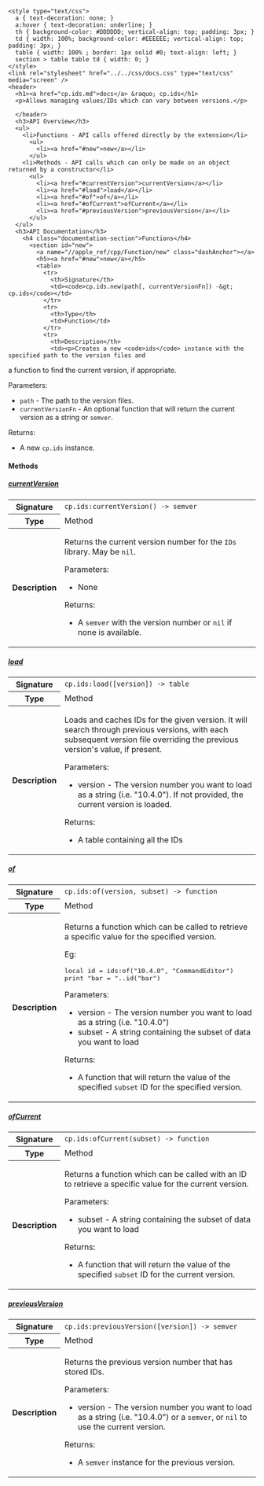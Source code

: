     <style type="text/css">
      a { text-decoration: none; }
      a:hover { text-decoration: underline; }
      th { background-color: #DDDDDD; vertical-align: top; padding: 3px; }
      td { width: 100%; background-color: #EEEEEE; vertical-align: top; padding: 3px; }
      table { width: 100% ; border: 1px solid #0; text-align: left; }
      section > table table td { width: 0; }
    </style>
    <link rel="stylesheet" href="../../css/docs.css" type="text/css" media="screen" />
    <header>
      <h1><a href="cp.ids.md">docs</a> &raquo; cp.ids</h1>
      <p>Allows managing values/IDs which can vary between versions.</p>

      </header>
      <h3>API Overview</h3>
      <ul>
        <li>Functions - API calls offered directly by the extension</li>
          <ul>
            <li><a href="#new">new</a></li>
          </ul>
        <li>Methods - API calls which can only be made on an object returned by a constructor</li>
          <ul>
            <li><a href="#currentVersion">currentVersion</a></li>
            <li><a href="#load">load</a></li>
            <li><a href="#of">of</a></li>
            <li><a href="#ofCurrent">ofCurrent</a></li>
            <li><a href="#previousVersion">previousVersion</a></li>
          </ul>
      </ul>
      <h3>API Documentation</h3>
        <h4 class="documentation-section">Functions</h4>
          <section id="new">
            <a name="//apple_ref/cpp/Function/new" class="dashAnchor"></a>
            <h5><a href="#new">new</a></h5>
            <table>
              <tr>
                <th>Signature</th>
                <td><code>cp.ids.new(path[, currentVersionFn]) -&gt; cp.ids</code></td>
              </tr>
              <tr>
                <th>Type</th>
                <td>Function</td>
              </tr>
              <tr>
                <th>Description</th>
                <td><p>Creates a new <code>ids</code> instance with the specified path to the version files and
a function to find the current version, if appropriate.</p>
<p>Parameters:</p>
<ul>
<li><code>path</code>                - The path to the version files.</li>
<li><code>currentVersionFn</code>    - An optional function that will return the current version as a string or <code>semver</code>.</li>
</ul>
<p>Returns:</p>
<ul>
<li>A new <code>cp.ids</code> instance.</li>
</ul>
</td>
              </tr>
            </table>
          </section>
        <h4 class="documentation-section">Methods</h4>
          <section id="currentVersion">
            <a name="//apple_ref/cpp/Method/currentVersion" class="dashAnchor"></a>
            <h5><a href="#currentVersion">currentVersion</a></h5>
            <table>
              <tr>
                <th>Signature</th>
                <td><code>cp.ids:currentVersion() -&gt; semver</code></td>
              </tr>
              <tr>
                <th>Type</th>
                <td>Method</td>
              </tr>
              <tr>
                <th>Description</th>
                <td><p>Returns the current version number for the <code>IDs</code> library. May be <code>nil</code>.</p>
<p>Parameters:</p>
<ul>
<li>None</li>
</ul>
<p>Returns:</p>
<ul>
<li>A <code>semver</code> with the version number or <code>nil</code> if none is available.</li>
</ul>
</td>
              </tr>
            </table>
          </section>
          <section id="load">
            <a name="//apple_ref/cpp/Method/load" class="dashAnchor"></a>
            <h5><a href="#load">load</a></h5>
            <table>
              <tr>
                <th>Signature</th>
                <td><code>cp.ids:load([version]) -&gt; table</code></td>
              </tr>
              <tr>
                <th>Type</th>
                <td>Method</td>
              </tr>
              <tr>
                <th>Description</th>
                <td><p>Loads and caches IDs for the given version. It will search through previous versions,
with each subsequent version file overriding the previous version's value, if present.</p>
<p>Parameters:</p>
<ul>
<li>version - The version number you want to load as a string (i.e. "10.4.0"). If not provided, the current version is loaded.</li>
</ul>
<p>Returns:</p>
<ul>
<li>A table containing all the IDs</li>
</ul>
</td>
              </tr>
            </table>
          </section>
          <section id="of">
            <a name="//apple_ref/cpp/Method/of" class="dashAnchor"></a>
            <h5><a href="#of">of</a></h5>
            <table>
              <tr>
                <th>Signature</th>
                <td><code>cp.ids:of(version, subset) -&gt; function</code></td>
              </tr>
              <tr>
                <th>Type</th>
                <td>Method</td>
              </tr>
              <tr>
                <th>Description</th>
                <td><p>Returns a function which can be called to retrieve a specific value for the specified version.</p>
<p>Eg:</p>
<div class="highlight"><pre><span></span><span class="kd">local</span> <span class="n">id</span> <span class="o">=</span> <span class="n">ids</span><span class="p">:</span><span class="n">of</span><span class="p">(</span><span class="s2">&quot;10.4.0&quot;</span><span class="p">,</span> <span class="s2">&quot;CommandEditor&quot;</span><span class="p">)</span>
<span class="nb">print</span> <span class="s2">&quot;bar = &quot;</span><span class="o">..</span><span class="n">id</span><span class="p">(</span><span class="s2">&quot;bar&quot;</span><span class="p">)</span>
</pre></div>
<p>Parameters:</p>
<ul>
<li>version - The version number you want to load as a string (i.e. "10.4.0")</li>
<li>subset - A string containing the subset of data you want to load</li>
</ul>
<p>Returns:</p>
<ul>
<li>A function that will return the value of the specified <code>subset</code> ID for the specified version.</li>
</ul>
</td>
              </tr>
            </table>
          </section>
          <section id="ofCurrent">
            <a name="//apple_ref/cpp/Method/ofCurrent" class="dashAnchor"></a>
            <h5><a href="#ofCurrent">ofCurrent</a></h5>
            <table>
              <tr>
                <th>Signature</th>
                <td><code>cp.ids:ofCurrent(subset) -&gt; function</code></td>
              </tr>
              <tr>
                <th>Type</th>
                <td>Method</td>
              </tr>
              <tr>
                <th>Description</th>
                <td><p>Returns a function which can be called with an ID to retrieve a specific value for the current version.</p>
<p>Parameters:</p>
<ul>
<li>subset - A string containing the subset of data you want to load</li>
</ul>
<p>Returns:</p>
<ul>
<li>A function that will return the value of the specified <code>subset</code> ID for the current version.</li>
</ul>
</td>
              </tr>
            </table>
          </section>
          <section id="previousVersion">
            <a name="//apple_ref/cpp/Method/previousVersion" class="dashAnchor"></a>
            <h5><a href="#previousVersion">previousVersion</a></h5>
            <table>
              <tr>
                <th>Signature</th>
                <td><code>cp.ids:previousVersion([version]) -&gt; semver</code></td>
              </tr>
              <tr>
                <th>Type</th>
                <td>Method</td>
              </tr>
              <tr>
                <th>Description</th>
                <td><p>Returns the previous version number that has stored IDs.</p>
<p>Parameters:</p>
<ul>
<li>version      - The version number you want to load as a string (i.e. "10.4.0") or a <code>semver</code>, or <code>nil</code> to use the current version.</li>
</ul>
<p>Returns:</p>
<ul>
<li>A <code>semver</code> instance for the previous version.</li>
</ul>
</td>
              </tr>
            </table>
          </section>
